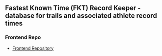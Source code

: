 ## Fastest Known Time (FKT) Record Keeper - database for trails and associated athlete record times

### Frontend Repo 
- [Frontend Repository](https://github.com/JordanTaylorJ/phase-3-frontend)
